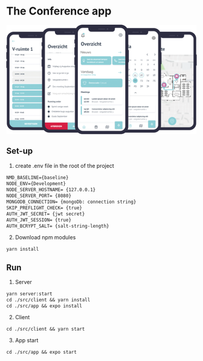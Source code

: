 # The Conference app
![Mock up app](https://github.com/PietVlem/BAP/blob/master/Mock-up.png?raw=true)

## Set-up
1. create .env file in the root of the project
```
NMD_BASELINE={baseline}  
NODE_ENV={Development}
NODE_SERVER_HOSTNAME= {127.0.0.1}
NODE_SERVER_PORT= {8080}
MONGODB_CONNECTION= {mongoDb: connection string}
SKIP_PREFLIGHT_CHECK= {true}
AUTH_JWT_SECRET= {jwt secret}
AUTH_JWT_SESSION= {true}
AUTH_BCRYPT_SALT= {salt-string-length}
```

2. Download npm modules
```
yarn install
```

## Run
1. Server
```
yarn server:start
cd ./src/client && yarn install
cd ./src/app && expo install
```

2. Client
```
cd ./src/client && yarn start
```

3. App start
```
cd ./src/app && expo start
```
